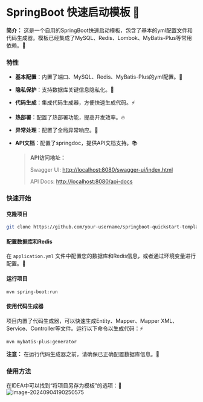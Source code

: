 # SpringBoot 快速启动模板 🚀
**简介：**
这是一个自用的SpringBoot快速启动模板，包含了基本的yml配置文件和代码生成器。模板已经集成了MySQL、Redis、Lombok、MyBatis-Plus等常用依赖。🔧
### 特性
- **基本配置**：内置了端口、MySQL、Redis、MyBatis-Plus的yml配置。📝
- **隐私保护**：支持数据库关键信息隐私化。🔐
- **代码生成**：集成代码生成器，方便快速生成代码。⚡
- **热部署**：配置了热部署功能，提高开发效率。🔥
- **异常处理**：配置了全局异常响应。🚧
- **API文档**：配置了springdoc，提供API文档支持。📚
  
  > **API访问地址：**
  >
  > Swagger UI: [http://localhost:8080/swagger-ui/index.html](http://localhost:8080/swagger-ui/index.html)
  >
  > API Docs: [http://localhost:8080/api-docs](http://localhost:8080/api-docs)
### 快速开始
#### 克隆项目
```bash
git clone https://github.com/your-username/springboot-quickstart-template.git
```
#### 配置数据库和Redis
在 `application.yml` 文件中配置您的数据库和Redis信息，或者通过环境变量进行配置。🔧
#### 运行项目
```bash
mvn spring-boot:run
```
#### 使用代码生成器
项目内置了代码生成器，可以快速生成Entity、Mapper、Mapper XML、Service、Controller等文件。运行以下命令以生成代码：⚡
```bash
mvn mybatis-plus:generator
```
**注意：** 在运行代码生成器之前，请确保已正确配置数据库信息。📝
### 使用方法
在IDEA中可以找到“将项目另存为模板”的选项：📝
![image-20240904190250575](https://gitee.com/zzy2401/picbed/raw/master/images/image-20240904190250575.png)
